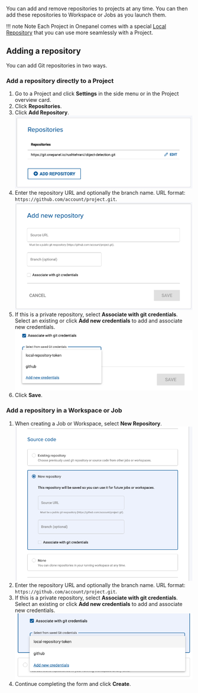 You can add and remove repositories to projects at any time. You can then add these repositories to Workspace or Jobs as you launch them.

!!! note Note
    Each Project in Onepanel comes with a special [Local Repository](/projects/local-repository) that you can use more seamlessly with a Project.

## Adding a repository
You can add Git repositories in two ways.

### Add a repository directly to a Project
1. Go to a Project and click **Settings** in the side menu or in the Project overview card.
2. Click **Repositories**.
3. Click **Add Repository**.
![](../assets/img/repositories-175339.png)
4. Enter the repository URL and optionally the branch name. URL format: `https://github.com/account/project.git`.
![](../assets/img/repositories-175524.png)
5. If this is a private repository, select **Associate with git credentials**. Select an existing or click **Add new credentials** to add and associate new credentials.
![](../assets/img/repositories-175904.png)
6. Click **Save**.

### Add a repository in a Workspace or Job
1. When creating a Job or Workspace, select **New Repository**.
![](../assets/img/repositories-101512.png)
2. Enter the repository URL and optionally the branch name. URL format: `https://github.com/account/project.git`.
5. If this is a private repository, select **Associate with git credentials**. Select an existing or click **Add new credentials** to add and associate new credentials.
![](../assets/img/repositories-101852.png)
6. Continue completing the form and click **Create**.